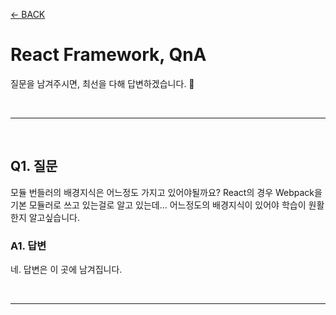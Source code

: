[← BACK](../README.md)

# React Framework, QnA

질문을 남겨주시면, 최선을 다해 답변하겠습니다. 🐧

<br />

---

<br />

## Q1. 질문

모듈 번들러의 배경지식은 어느정도 가지고 있어야될까요?
React의 경우 Webpack을 기본 모듈러로 쓰고 있는걸로 알고 있는데... 어느정도의 배경지식이 있어야 학습이 원활한지 알고싶습니다.

### A1. 답변

네. 답변은 이 곳에 남겨집니다.

<br />

---

<br />
